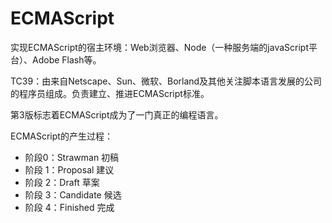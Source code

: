 # ECMAScript

实现ECMAScript的宿主环境：Web浏览器、Node（一种服务端的javaScript平台）、Adobe Flash等。

TC39：由来自Netscape、Sun、微软、Borland及其他关注脚本语言发展的公司的程序员组成。负责建立、推进ECMAScript标准。

第3版标志着ECMAScript成为了一门真正的编程语言。

ECMAScript的产生过程：
* 阶段0：Strawman 初稿
* 阶段 1：Proposal 建议
* 阶段 2：Draft 草案
* 阶段 3：Candidate 候选
* 阶段 4：Finished 完成



